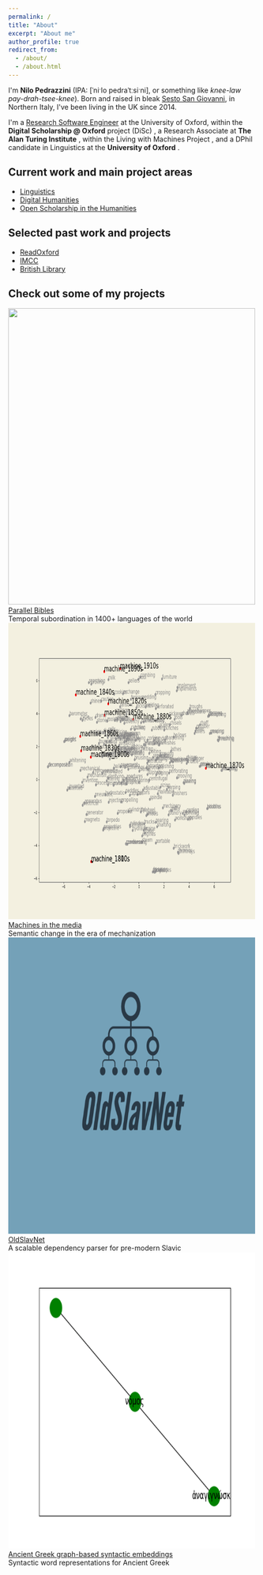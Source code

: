 ```yaml
---
permalink: /
title: "About"
excerpt: "About me"
author_profile: true
redirect_from: 
  - /about/
  - /about.html
---
```


I'm **Nilo Pedrazzini** (IPA: [ˈniˑlo pedraˈtːsiˑni], or something like *knee-law pay-drah-tsee-knee*).
Born and raised in bleak [Sesto San Giovanni](https://www.google.com/maps/place/20099+Sesto+San+Giovanni,+Metropolitan+City+of+Milan,+Italy/@45.5369555,9.2077295,13z/data=!3m1!4b1!4m5!3m4!1s0x4786b88493ceb911:0x62cf432476d2360!8m2!3d45.5328245!4d9.2256875), in Northern Italy, I've been living in the UK since 2014.

I'm a <a href="https://www.software.ac.uk/research-software-engineers">Research Software Engineer</a> at the University of Oxford, within the **Digital Scholarship @ Oxford** project (DiSc) <a href="https://digitalscholarship.web.ox.ac.uk"><i class="fas fa-external-link-alt"></i></a>, a Research Associate at **The Alan Turing Institute** <a href="https://www.turing.ac.uk"><i class="fas fa-external-link-alt"></i></a>, within the Living with Machines Project <a href="https://www.turing.ac.uk/research/research-projects/living-machines"><i class="fas fa-external-link-alt"></i></a>, and a DPhil candidate in Linguistics at the **University of Oxford** <a href="https://www.ling-phil.ox.ac.uk/people/nilo-pedrazzini"><i class="fas fa-external-link-alt"></i></a>.

## Current work and main project areas

<ul class="fa-ul">
 <li><i class="fa-li fa fa-sign-language"></i><a href="researchareas/#linguistics">Linguistics</a></li>
<li><i class="fa-li fa fa-code"></i><a href="researchareas/#digital-humanities">Digital Humanities</a></li>
 <li><i class="fa-li fa fa-code-branch"></i><a href="researchareas/#open-scholarship-in-the-humanities">Open Scholarship in the Humanities</a></li>
</ul>

## Selected past work and projects
<ul class="fa-ul">
 <li><i class="fa-li fa fa-gem"></i><a href="researchareas/#selected-past-projects">ReadOxford</a></li>
 <li><i class="fa-li fa fa-gem"></i><a href="researchareas/#selected-past-projects">IMCC</a></li>
 <li><i class="fa-li fa fa-gem"></i><a href="researchareas/#selected-past-projects">British Library</a></li>
</ul>

## Check out some of my projects

<i class="fa fa-angle-down fa-2x animated"></i>

<div class="row">
  <div class="column">
    <div class="container">
      <a href="/massparallelbibles/"><img src="/images/massparall.gif" width="500" height="600"></a>
      <a href="/massparallelbibles/"><div class="proj-title">Parallel Bibles</div></a>
      <div class="proj-subtitle">Temporal subordination in 1400+ languages of the world</div>
    </div>
  </div>
  <div class="column">
    <div class="container">
      <a href="/langofmech/"><img src="/images/machine.gif" width="500" height="600"></a>
      <a href="/langofmech/"><div class="proj-title">Machines in the media</div></a>
      <div class="proj-subtitle">Semantic change in the era of mechanization</div>
    </div>
  </div>
</div>

<div class="row">
  <div class="column">
    <div class="container">
      <a href="/oldslavnet/"><img src="/images/oldslavnet.gif" width="500" height="600"></a>
      <a href="/oldslavnet/"><div class="proj-title">OldSlavNet</div></a>
      <div class="proj-subtitle">A scalable dependency parser for pre-modern Slavic</div>
    </div>
  </div>
  <div class="column">
    <div class="container">
      <a href="/agwemb/"><img src="/images/supergrc.gif" width="500" height="600"></a>
      <a href="/agwemb/"><div class="proj-title">Ancient Greek graph-based syntactic embeddings</div></a>
      <div class="proj-subtitle">Syntactic word representations for Ancient Greek</div>
    </div>
  </div>
</div>